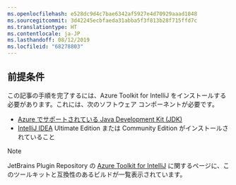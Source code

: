 ```yaml
---
ms.openlocfilehash: e528dc9d4c7bae6342af5927e4d70929aaad1048
ms.sourcegitcommit: 3d42245ecbfaeda31abba5f3f813b28f715ffd7c
ms.translationtype: HT
ms.contentlocale: ja-JP
ms.lasthandoff: 08/12/2019
ms.locfileid: "68278803"
---
```


## <a name="prerequisites"></a>前提条件

この記事の手順を完了するには、Azure Toolkit for IntelliJ をインストールする必要があります。これには、次のソフトウェア コンポーネントが必要です。

* [Azure でサポートされている Java Development Kit (JDK)](https://aka.ms/azure-jdks)
* [IntelliJ IDEA](https://www.jetbrains.com/idea/download/) Ultimate Edition または Community Edition がインストールされていること

> [!NOTE]
> 
> JetBrains Plugin Repository の [Azure Toolkit for IntelliJ](https://plugins.jetbrains.com/plugin/8053) に関するページに、このツールキットと互換性のあるビルドが一覧表示されています。
> 

<!--
> [!IMPORTANT]
> 
> If you are using the Azure Toolkit for IntelliJ on Windows, the toolkit requires installing the Azure SDK 2.9.6 or later in order to use the Azure emulator. You have two options for installing the Azure SDK:
> 
> * You can download and install the Azure SDK by using the [Web Platform Installer (WebPI)](http://go.microsoft.com/fwlink/?LinkID=252838).
> * If you do not have the Azure SDK installed when you create your first Azure deployment project, you will be prompted to automatically download install the requisite version of the Azure SDK.
> 
> Note that the Azure SDK is only required on Windows.
> 
-->
